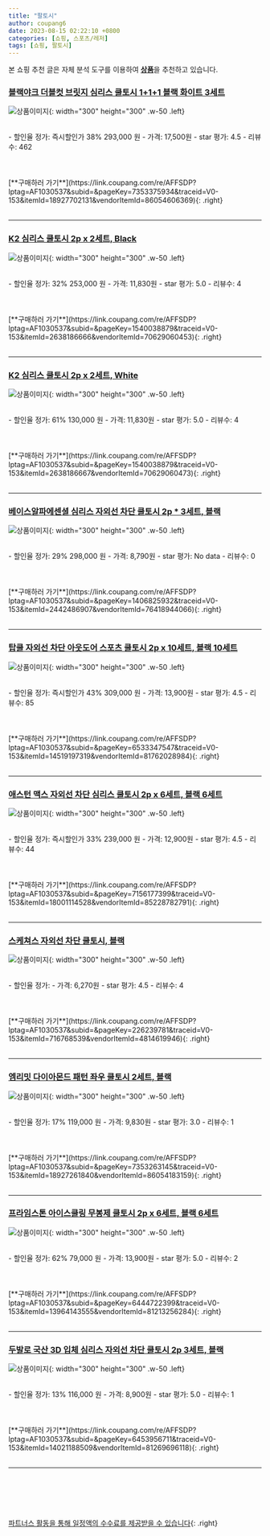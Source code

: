 ```yaml
---
title: "팔토시"
author: coupang6
date: 2023-08-15 02:22:10 +0800
categories: [쇼핑, 스포츠/레저]
tags: [쇼핑, 팔토시]
---
```


본 쇼핑 추천 글은 자체 분석 도구를 이용하여 [**상품**](https://link.coupang.com/a/bao1ui)을 추천하고 있습니다.

### [블랙야크 더블컷 브릿지 심리스 쿨토시 1+1+1 블랙 화이트 3세트](https://link.coupang.com/re/AFFSDP?lptag=AF1030537&subid=&pageKey=7353375934&traceid=V0-153&itemId=18927702131&vendorItemId=86054606369)

![상품이미지](https://thumbnail9.coupangcdn.com/thumbnails/remote/230x230ex/image/vendor_inventory/9666/e35677214c48b0c715dd89502a41fb576fc7e3353600201627c547bab332.jpg){: width="300" height="300" .w-50 .left}


<br>
- 할인율 정가: 즉시할인가 38%  293,000   원
- 가격: 17,500원
- star 평가: 4.5
- 리뷰수: 462
<br>
<br>
<br>
<br>
[**구매하러 가기**](https://link.coupang.com/re/AFFSDP?lptag=AF1030537&subid=&pageKey=7353375934&traceid=V0-153&itemId=18927702131&vendorItemId=86054606369){: .right}
<br>
<br>

---

### [K2 심리스 쿨토시 2p x 2세트, Black](https://link.coupang.com/re/AFFSDP?lptag=AF1030537&subid=&pageKey=1540038879&traceid=V0-153&itemId=2638186666&vendorItemId=70629060453)

![상품이미지](https://thumbnail7.coupangcdn.com/thumbnails/remote/230x230ex/image/retail/images/2414690883524936-75d568ec-1c00-47e2-8af7-7a88ee002349.jpg){: width="300" height="300" .w-50 .left}


<br>
- 할인율 정가: 32%  253,000   원
- 가격: 11,830원
- star 평가: 5.0
- 리뷰수: 4
<br>
<br>
<br>
<br>
[**구매하러 가기**](https://link.coupang.com/re/AFFSDP?lptag=AF1030537&subid=&pageKey=1540038879&traceid=V0-153&itemId=2638186666&vendorItemId=70629060453){: .right}
<br>
<br>

---

### [K2 심리스 쿨토시 2p x 2세트, White](https://link.coupang.com/re/AFFSDP?lptag=AF1030537&subid=&pageKey=1540038879&traceid=V0-153&itemId=2638186667&vendorItemId=70629060473)

![상품이미지](https://thumbnail8.coupangcdn.com/thumbnails/remote/230x230ex/image/retail/images/3711966542460232-27984d2c-d607-488a-925e-f6c31c642bef.jpg){: width="300" height="300" .w-50 .left}


<br>
- 할인율 정가: 61%  130,000   원
- 가격: 11,830원
- star 평가: 5.0
- 리뷰수: 4
<br>
<br>
<br>
<br>
[**구매하러 가기**](https://link.coupang.com/re/AFFSDP?lptag=AF1030537&subid=&pageKey=1540038879&traceid=V0-153&itemId=2638186667&vendorItemId=70629060473){: .right}
<br>
<br>

---

### [베이스알파에센셜 심리스 자외선 차단 쿨토시 2p * 3세트, 블랙](https://link.coupang.com/re/AFFSDP?lptag=AF1030537&subid=&pageKey=1406825932&traceid=V0-153&itemId=2442486907&vendorItemId=76418944066)

![상품이미지](https://thumbnail10.coupangcdn.com/thumbnails/remote/230x230ex/image/retail/images/227888037518877-8cc36bf3-7e28-4f5c-97a7-a4c97f4b2bc8.jpg){: width="300" height="300" .w-50 .left}


<br>
- 할인율 정가: 29%  298,000   원
- 가격: 8,790원
- star 평가: No data
- 리뷰수: 0
<br>
<br>
<br>
<br>
[**구매하러 가기**](https://link.coupang.com/re/AFFSDP?lptag=AF1030537&subid=&pageKey=1406825932&traceid=V0-153&itemId=2442486907&vendorItemId=76418944066){: .right}
<br>
<br>

---

### [탑쿨 자외선 차단 아웃도어 스포츠 쿨토시 2p x 10세트, 블랙 10세트](https://link.coupang.com/re/AFFSDP?lptag=AF1030537&subid=&pageKey=6533347547&traceid=V0-153&itemId=14519197319&vendorItemId=81762028984)

![상품이미지](https://thumbnail6.coupangcdn.com/thumbnails/remote/230x230ex/image/vendor_inventory/015f/59336f9ece779dade59cc53dae7b59a8f5d3504904f60c952a453f871202.png){: width="300" height="300" .w-50 .left}


<br>
- 할인율 정가: 즉시할인가 43%  309,000   원
- 가격: 13,900원
- star 평가: 4.5
- 리뷰수: 85
<br>
<br>
<br>
<br>
[**구매하러 가기**](https://link.coupang.com/re/AFFSDP?lptag=AF1030537&subid=&pageKey=6533347547&traceid=V0-153&itemId=14519197319&vendorItemId=81762028984){: .right}
<br>
<br>

---

### [애스턴 맥스 자외선 차단 심리스 쿨토시 2p x 6세트, 블랙 6세트](https://link.coupang.com/re/AFFSDP?lptag=AF1030537&subid=&pageKey=7156177399&traceid=V0-153&itemId=18001114528&vendorItemId=85228782791)

![상품이미지](https://thumbnail7.coupangcdn.com/thumbnails/remote/230x230ex/image/vendor_inventory/696f/2d8ce5d874a2f7fe03ed6e5478591f24cef5db30099819b8d5d1b47e9828.png){: width="300" height="300" .w-50 .left}


<br>
- 할인율 정가: 즉시할인가 33%  239,000   원
- 가격: 12,900원
- star 평가: 4.5
- 리뷰수: 44
<br>
<br>
<br>
<br>
[**구매하러 가기**](https://link.coupang.com/re/AFFSDP?lptag=AF1030537&subid=&pageKey=7156177399&traceid=V0-153&itemId=18001114528&vendorItemId=85228782791){: .right}
<br>
<br>

---

### [스케쳐스 자외선 차단 쿨토시, 블랙](https://link.coupang.com/re/AFFSDP?lptag=AF1030537&subid=&pageKey=226239781&traceid=V0-153&itemId=716768539&vendorItemId=4814619946)

![상품이미지](https://thumbnail6.coupangcdn.com/thumbnails/remote/230x230ex/image/retail/images/2019/05/20/16/6/673b6508-f0e9-4643-80b8-c2c129439bb7.jpg){: width="300" height="300" .w-50 .left}


<br>
- 할인율 정가: 
- 가격: 6,270원
- star 평가: 4.5
- 리뷰수: 4
<br>
<br>
<br>
<br>
[**구매하러 가기**](https://link.coupang.com/re/AFFSDP?lptag=AF1030537&subid=&pageKey=226239781&traceid=V0-153&itemId=716768539&vendorItemId=4814619946){: .right}
<br>
<br>

---

### [엠리밋 다이아몬드 패턴 좌우 쿨토시 2세트, 블랙](https://link.coupang.com/re/AFFSDP?lptag=AF1030537&subid=&pageKey=7353263145&traceid=V0-153&itemId=18927261840&vendorItemId=86054183159)

![상품이미지](https://thumbnail9.coupangcdn.com/thumbnails/remote/230x230ex/image/retail/images/2023/05/23/15/1/b53d519e-e3bd-4906-8528-4a1f31c9e771.jpg){: width="300" height="300" .w-50 .left}


<br>
- 할인율 정가: 17%  119,000   원
- 가격: 9,830원
- star 평가: 3.0
- 리뷰수: 1
<br>
<br>
<br>
<br>
[**구매하러 가기**](https://link.coupang.com/re/AFFSDP?lptag=AF1030537&subid=&pageKey=7353263145&traceid=V0-153&itemId=18927261840&vendorItemId=86054183159){: .right}
<br>
<br>

---

### [프라임스톤 아이스쿨링 무봉제 쿨토시 2p x 6세트, 블랙 6세트](https://link.coupang.com/re/AFFSDP?lptag=AF1030537&subid=&pageKey=6444722399&traceid=V0-153&itemId=13964143555&vendorItemId=81213256284)

![상품이미지](https://thumbnail7.coupangcdn.com/thumbnails/remote/230x230ex/image/vendor_inventory/e3ec/6689df3ace1c84e2fb482d622083027b1556390e071a396f7c00d092ca40.png){: width="300" height="300" .w-50 .left}


<br>
- 할인율 정가: 62%  79,000   원
- 가격: 13,900원
- star 평가: 5.0
- 리뷰수: 2
<br>
<br>
<br>
<br>
[**구매하러 가기**](https://link.coupang.com/re/AFFSDP?lptag=AF1030537&subid=&pageKey=6444722399&traceid=V0-153&itemId=13964143555&vendorItemId=81213256284){: .right}
<br>
<br>

---

### [두발로 국산 3D 입체 심리스 자외선 차단 쿨토시 2p 3세트, 블랙](https://link.coupang.com/re/AFFSDP?lptag=AF1030537&subid=&pageKey=6453956711&traceid=V0-153&itemId=14021188509&vendorItemId=81269696118)

![상품이미지](https://thumbnail6.coupangcdn.com/thumbnails/remote/230x230ex/image/retail/images/1932915898158208-bf466b39-09b5-40a9-8290-c4afbd454f14.jpg){: width="300" height="300" .w-50 .left}


<br>
- 할인율 정가: 13%  116,000   원
- 가격: 8,900원
- star 평가: 5.0
- 리뷰수: 1
<br>
<br>
<br>
<br>
[**구매하러 가기**](https://link.coupang.com/re/AFFSDP?lptag=AF1030537&subid=&pageKey=6453956711&traceid=V0-153&itemId=14021188509&vendorItemId=81269696118){: .right}
<br>
<br>

---
<br><br><br><br><br> [파트너스 활동을 통해 일정액의 수수료를 제공받을 수 있습니다](https://link.coupang.com/a/bao1ui){: .right}